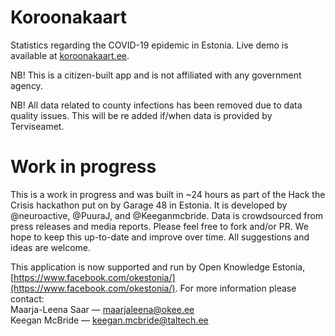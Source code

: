 # Koroonakaart

Statistics regarding the COVID-19 epidemic in Estonia. Live demo is available at [koroonakaart.ee](http://koroonakaart.ee/).

NB! This is a citizen-built app and is not affiliated with any government agency. 

NB! All data related to county infections has been removed due to data quality issues. This will be re added if/when data is provided by Terviseamet. 

# Work in progress
This is a work in progress and was built in ~24 hours as part of the Hack the Crisis hackathon put on by Garage 48 in Estonia. It is developed by @neuroactive, @PuuraJ, and @Keeganmcbride. Data is crowdsourced from press releases and media reports. Please feel free to fork and/or PR. We hope to keep this up-to-date and improve over time. All suggestions and ideas are welcome. 

This application is now supported and run by Open Knowledge Estonia, [https://www.facebook.com/okestonia/](https://www.facebook.com/okestonia/). For more information please contact:  
Maarja-Leena Saar ⁠— maarjaleena@okee.ee  
Keegan McBride ⁠— keegan.mcbride@taltech.ee 



